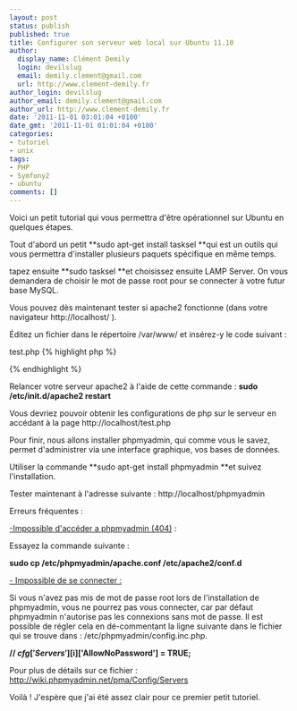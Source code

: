 ```yaml
---
layout: post
status: publish
published: true
title: Configurer son serveur web local sur Ubuntu 11.10
author:
  display_name: Clément Demily
  login: devilslug
  email: demily.clement@gmail.com
  url: http://www.clement-demily.fr
author_login: devilslug
author_email: demily.clement@gmail.com
author_url: http://www.clement-demily.fr
date: '2011-11-01 03:01:04 +0100'
date_gmt: '2011-11-01 01:01:04 +0100'
categories:
- tutoriel
- unix
tags:
- PHP
- Symfony2
- ubuntu
comments: []
---
```


Voici un petit tutorial qui vous permettra d'être opérationnel sur Ubuntu en quelques étapes.

Tout d'abord un petit **sudo apt-get install tasksel **qui est un outils qui vous permettra d'installer plusieurs paquets spécifique en même temps.

tapez ensuite **sudo tasksel **et choisissez ensuite LAMP Server. On vous demandera de choisir le mot de passe root pour se connecter à votre futur base MySQL.

Vous pouvez dès maintenant tester si apache2 fonctionne (dans votre navigateur http://localhost/ ).

Éditez un fichier dans le répertoire /var/www/ et insérez-y le code suivant :

test.php
{% highlight php %}
<?php
  phpinfo();
?>
{% endhighlight %}
 

Relancer votre serveur apache2 à l'aide de cette commande : **sudo /etc/init.d/apache2 restart**

Vous devriez pouvoir obtenir les configurations de php sur le serveur en accédant à la page http://localhost/test.php

Pour finir, nous allons installer phpmyadmin, qui comme vous le savez, permet d'administrer via une interface graphique, vos bases de données.

Utiliser la commande **sudo apt-get install phpmyadmin **et suivez l'installation.

Tester maintenant à l'adresse suivante : http://localhost/phpmyadmin

Erreurs fréquentes :

<span style="text-decoration: underline;">-Impossible d'accéder a phpmyadmin (404)</span> :

Essayez la commande suivante :

**sudo cp /etc/phpmyadmin/apache.conf /etc/apache2/conf.d**

<span style="text-decoration: underline;">- Impossible de se connecter :</span>

Si vous n'avez pas mis de mot de passe root lors de l'installation de phpmyadmin, vous ne pourrez pas vous connecter, car par défaut phpmyadmin n'autorise pas les connexions sans mot de passe. Il est possible de régler cela en dé-commentant la ligne suivante dans le fichier qui se trouve dans : /etc/phpmyadmin/config.inc.php.

**// $cfg['Servers'][$i]['AllowNoPassword'] = TRUE;**

Pour plus de détails sur ce fichier :<a title="config" href="http://wiki.phpmyadmin.net/pma/Config/Servers" target="_blank"> http://wiki.phpmyadmin.net/pma/Config/Servers</a>

 

Voilà ! J'espère que j'ai été assez clair pour ce premier petit tutoriel.
